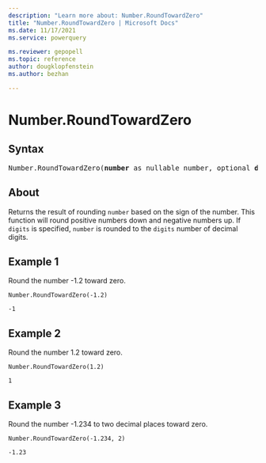 ```yaml
---
description: "Learn more about: Number.RoundTowardZero"
title: "Number.RoundTowardZero | Microsoft Docs"
ms.date: 11/17/2021
ms.service: powerquery

ms.reviewer: gepopell
ms.topic: reference
author: dougklopfenstein
ms.author: bezhan

---
```

# Number.RoundTowardZero

## Syntax

<pre>
Number.RoundTowardZero(<b>number</b> as nullable number, optional <b>digits</b> as nullable number) as nullable number
</pre>
  
## About

Returns the result of rounding `number` based on the sign of the number. This function will round positive numbers down and negative numbers up. If `digits` is specified, `number` is rounded to the `digits` number of decimal digits.

## Example 1

Round the number -1.2 toward zero.

``` powerquery-m
Number.RoundTowardZero(-1.2)
```

`-1`

## Example 2

Round the number 1.2 toward zero.

``` powerquery-m
Number.RoundTowardZero(1.2)
```

`1`

## Example 3

Round the number -1.234 to two decimal places toward zero.

``` powerquery-m
Number.RoundTowardZero(-1.234, 2)
```

`-1.23`
